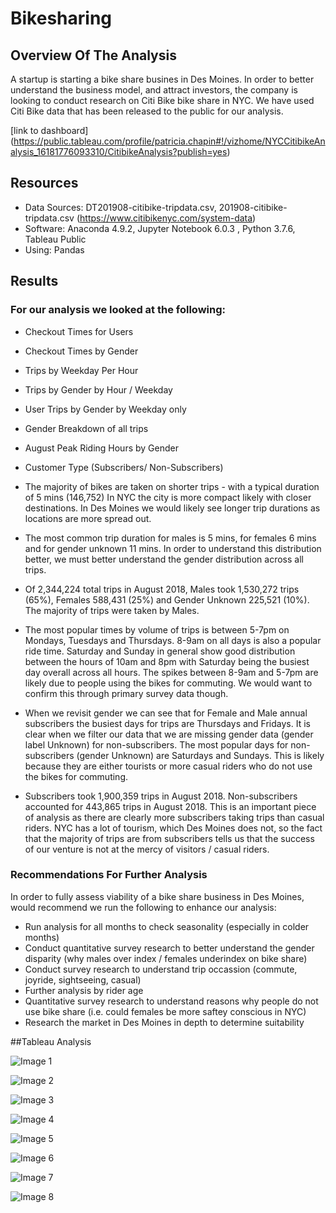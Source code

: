# Bikesharing

## Overview Of The Analysis 
A startup is starting a bike share busines in Des Moines.  In order to better understand the business model, and attract investors, the company is looking to conduct research on Citi Bike bike share in NYC.  We have used Citi Bike data that has been released to the public for our analysis. 

[link to dashboard] (https://public.tableau.com/profile/patricia.chapin#!/vizhome/NYCCitibikeAnalysis_16181776093310/CitibikeAnalysis?publish=yes)



## Resources
- Data Sources:  DT201908-citibike-tripdata.csv, 201908-citibike-tripdata.csv (https://www.citibikenyc.com/system-data)
- Software:  Anaconda 4.9.2, Jupyter Notebook 6.0.3 , Python 3.7.6, Tableau Public
- Using:  Pandas


## Results 

### For our analysis we looked at the following: 

- Checkout Times for Users
- Checkout Times by Gender
- Trips by Weekday Per Hour
- Trips by Gender by Hour / Weekday
- User Trips by Gender by Weekday only
- Gender Breakdown of all trips 
- August Peak Riding Hours by Gender
- Customer Type (Subscribers/ Non-Subscribers)


- The majority of bikes are taken on shorter trips - with a typical duration of 5 mins (146,752)  In NYC the city is more compact likely with closer destinations.  In Des Moines we would likely see longer trip durations as locations are more spread out.
- The most common trip duration for males is 5 mins, for females 6 mins and for gender unknown 11 mins.  In order to understand this distribution better, we must better understand the gender distribution across all trips.
- Of 2,344,224 total trips in August 2018, Males took 1,530,272 trips (65%), Females 588,431 (25%) and Gender Unknown 225,521 (10%).  The majority of trips were taken by Males.
- The most popular times by volume of trips is between 5-7pm on Mondays, Tuesdays and Thursdays.  8-9am on all days is also a popular ride time.  Saturday and Sunday in general show good distribution between the hours of 10am and 8pm with Saturday being the busiest day overall across all hours.  The spikes between 8-9am and 5-7pm are likely due to people using the bikes for commuting.  We would want to confirm this through primary survey data though.
- When we revisit gender we can see that for Female and Male annual subscribers the busiest days for trips are Thursdays and Fridays.  It is clear when we filter our data that we are missing gender data (gender label Unknown) for non-subscribers.  The most popular days for non-subscribers (gender Unknown) are Saturdays and Sundays.  This is likely because they are either tourists or more casual riders who do not use the bikes for commuting.
- Subscribers took 1,900,359 trips in August 2018.  Non-subscribers accounted for 443,865 trips in August 2018.  This is an important piece of analysis as there are clearly more subscribers taking trips than casual riders.  NYC has a lot of tourism, which Des Moines does not, so the fact that the majority of trips are from subscribers tells us that the success of our venture is not at the mercy of visitors / casual riders.  


### Recommendations For Further Analysis

In order to fully assess viability of a bike share business in Des Moines, would recommend we run the following to enhance our analysis:
- Run analysis for all months to check seasonality (especially in colder months)
- Conduct quantitative survey research to better understand the gender disparity (why males over index / females underindex on bike share)
- Conduct survey research to understand trip occassion (commute, joyride, sightseeing, casual)
- Further analysis by rider age
- Quantitative survey research to understand reasons why people do not use bike share (i.e. could females be more saftey conscious in NYC)
- Research the market in Des Moines in depth to determine suitability

##Tableau Analysis

![Image 1](https://github.com/PatriciaCB1/Bikesharing/blob/main/Images/Screen%20Shot%202021-04-11%20at%209.08.02%20PM.png)

![Image 2](https://github.com/PatriciaCB1/Bikesharing/blob/main/Images/Screen%20Shot%202021-04-11%20at%209.08.21%20PM.png)

![Image 3](https://github.com/PatriciaCB1/Bikesharing/blob/main/Images/Screen%20Shot%202021-04-11%20at%209.08.42%20PM.png)

![Image 4](https://github.com/PatriciaCB1/Bikesharing/blob/main/Images/Screen%20Shot%202021-04-11%20at%209.08.59%20PM.png)

![Image 5](https://github.com/PatriciaCB1/Bikesharing/blob/main/Images/Screen%20Shot%202021-04-11%20at%209.09.12%20PM.png)

![Image 6](https://github.com/PatriciaCB1/Bikesharing/blob/main/Images/Screen%20Shot%202021-04-11%20at%209.09.23%20PM.png)

![Image 7](https://github.com/PatriciaCB1/Bikesharing/blob/main/Images/Screen%20Shot%202021-04-11%20at%209.09.35%20PM.png)

![Image 8](https://github.com/PatriciaCB1/Bikesharing/blob/main/Images/Screen%20Shot%202021-04-11%20at%209.09.50%20PM.png)
